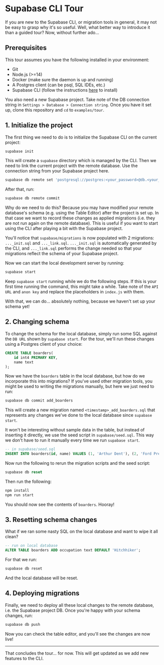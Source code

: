 # Supabase CLI Tour

If you are new to the Supabase CLI, or migration tools in general, it may not be easy to grasp why it's so useful. Well, what better way to introduce it than a guided tour? Now, without further ado...

## Prerequisites

This tour assumes you have the following installed in your environment:

- Git
- Node.js (>=14)
- Docker (make sure the daemon is up and running)
- A Postgres client (can be psql, SQL IDEs, etc.)
- Supabase CLI (follow the instructions [here](https://github.com/supabase/cli) to install)

You also need a new Supabase project. Take note of the DB connection string in `Settings > Database > Connection string`. Once you have it set up, clone this repository and `cd` to `examples/tour`.

## 1. Initialize the project

The first thing we need to do is to initialize the Supabase CLI on the current project:

```sh
supabase init
```

This will create a `supabase` directory which is managed by the CLI. Then we need to link the current project with the remote database. Use the connection string from your Supabase project here.

```sh
supabase db remote set 'postgresql://postgres:<your_password>@db.<your_project_ref>.supabase.co:5432/postgres'
```

After that, run:

```sh
supabase db remote commit
```

Why do we need to do this? Because you may have modified your remote database's schema (e.g. using the Table Editor) after the project is set up. In that case we want to record these changes as applied migrations (i.e. they are not run again on the remote database). This is useful if you want to start using the CLI after playing a bit with the Supabase project.

You'll notice that `supabase/migrations` is now populated with 2 migrations: `..._init.sql` and `..._link.sql`. `..._init.sql` is automatically generated by the CLI, and `..._link.sql` performs the change needed so that your migrations reflect the schema of your Supabase project.

Now we can start the local development server by running:

```sh
supabase start
```

Keep `supabase start` running while we do the following steps. If this is your first time running the command, this might take a while. Take note of the `API URL` and `anon key` and replace the placeholders in `index.js` with them.

With that, we can do... absolutely nothing, because we haven't set up your schema yet!

## 2. Changing schema

To change the schema for the local database, simply run some SQL against the `DB URL` shown by `supabase start`. For the tour, we'll run these changes using a Postgres client of your choice:

```sql
CREATE TABLE boarders(
	id int4 PRIMARY KEY,
	name text
);
```

Now we have the `boarders` table in the local database, but how do we incorporate this into migrations? If you've used other migration tools, you might be used to writing the migrations manually, but here we just need to run:

```sh
supabase db commit add_boarders
```

This will create a new migration named `<timestamp>_add_boarders.sql` that represents any changes we've done to the local database since `supabase start`.

It won't be interesting without sample data in the table, but instead of inserting it directly, we use the seed script in `supabase/seed.sql`. This way we don't have to run it manually every time we run `supabase start`.

```sql
-- in supabase/seed.sql
INSERT INTO boarders(id, name) VALUES (1, 'Arthur Dent'), (2, 'Ford Prefect');
```

Now run the following to rerun the migration scripts and the seed script:

```sql
supabase db reset
```

Then run the following:

```sh
npm install
npm run start
```

You should now see the contents of `boarders`. Hooray!

## 3. Resetting schema changes

What if we ran some nasty SQL on the local database and want to wipe it all clean?

```sql
-- run on local database
ALTER TABLE boarders ADD occupation text DEFAULT 'Hitchhiker';
```

For that we run:

```sh
supabase db reset
```

And the local database will be reset.

## 4. Deploying migrations

Finally, we need to deploy all these local changes to the remote database, i.e. the Supabase project DB. Once you're happy with your schema changes, run:

```sh
supabase db push
```

Now you can check the table editor, and you'll see the changes are now live!

---

That concludes the tour... for now. This will get updated as we add new features to the CLI.
